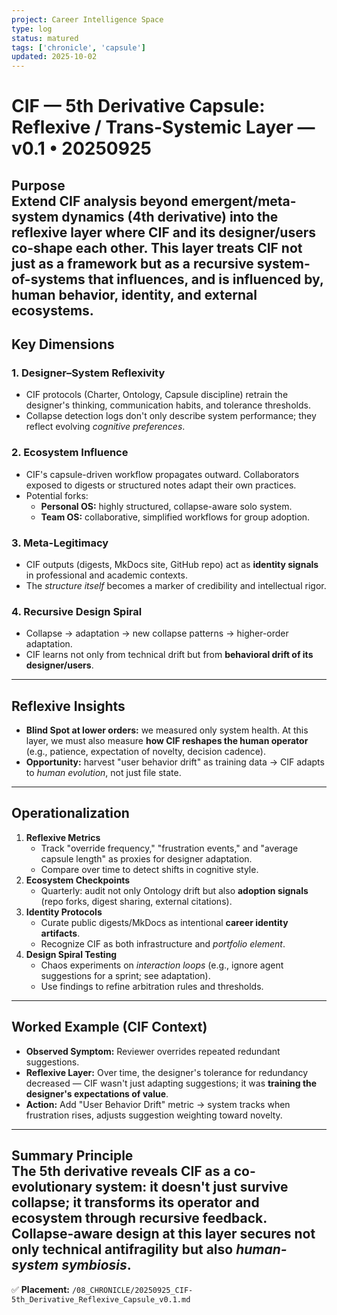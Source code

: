 ```yaml
---
project: Career Intelligence Space
type: log
status: matured
tags: ['chronicle', 'capsule']
updated: 2025-10-02
---
```


# CIF — 5th Derivative Capsule: Reflexive / Trans-Systemic Layer — v0.1 • 20250925
**Purpose**  
Extend CIF analysis beyond emergent/meta-system dynamics (4th derivative) into the **reflexive layer** where CIF and its designer/users co-shape each other. This layer treats CIF not just as a framework but as a **recursive system-of-systems** that influences, and is influenced by, human behavior, identity, and external ecosystems.
---
## Key Dimensions
### 1. Designer–System Reflexivity
- CIF protocols (Charter, Ontology, Capsule discipline) retrain the designer's thinking, communication habits, and tolerance thresholds.  
- Collapse detection logs don't only describe system performance; they reflect evolving *cognitive preferences*.
### 2. Ecosystem Influence
- CIF's capsule-driven workflow propagates outward. Collaborators exposed to digests or structured notes adapt their own practices.  
- Potential forks:  
  - **Personal OS:** highly structured, collapse-aware solo system.  
  - **Team OS:** collaborative, simplified workflows for group adoption.
### 3. Meta-Legitimacy
- CIF outputs (digests, MkDocs site, GitHub repo) act as **identity signals** in professional and academic contexts.  
- The *structure itself* becomes a marker of credibility and intellectual rigor.
### 4. Recursive Design Spiral
- Collapse → adaptation → new collapse patterns → higher-order adaptation.  
- CIF learns not only from technical drift but from **behavioral drift of its designer/users**.
---
## Reflexive Insights
- **Blind Spot at lower orders:** we measured only system health. At this layer, we must also measure **how CIF reshapes the human operator** (e.g., patience, expectation of novelty, decision cadence).  
- **Opportunity:** harvest "user behavior drift" as training data → CIF adapts to *human evolution*, not just file state.  
---
## Operationalization
1. **Reflexive Metrics**  
   - Track "override frequency," "frustration events," and "average capsule length" as proxies for designer adaptation.  
   - Compare over time to detect shifts in cognitive style.
2. **Ecosystem Checkpoints**  
   - Quarterly: audit not only Ontology drift but also **adoption signals** (repo forks, digest sharing, external citations).  
3. **Identity Protocols**  
   - Curate public digests/MkDocs as intentional **career identity artifacts**.  
   - Recognize CIF as both infrastructure and *portfolio element*.
4. **Design Spiral Testing**  
   - Chaos experiments on *interaction loops* (e.g., ignore agent suggestions for a sprint; see adaptation).  
   - Use findings to refine arbitration rules and thresholds.
---
## Worked Example (CIF Context)
- **Observed Symptom:** Reviewer overrides repeated redundant suggestions.  
- **Reflexive Layer:** Over time, the designer's tolerance for redundancy decreased — CIF wasn't just adapting suggestions; it was **training the designer's expectations of value**.  
- **Action:** Add "User Behavior Drift" metric → system tracks when frustration rises, adjusts suggestion weighting toward novelty.
---
**Summary Principle**  
The 5th derivative reveals CIF as a **co-evolutionary system**: it doesn't just survive collapse; it transforms its operator and ecosystem through recursive feedback. Collapse-aware design at this layer secures not only technical antifragility but also *human-system symbiosis*.
---
✅ **Placement:** `/08_CHRONICLE/20250925_CIF-5th_Derivative_Reflexive_Capsule_v0.1.md`
